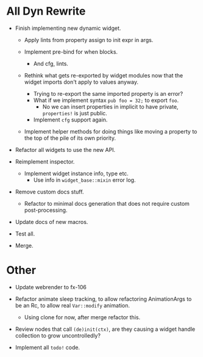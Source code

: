 # All Dyn Rewrite

* Finish implementing new dynamic widget.
    - Apply lints from property assign to init expr in args.
    - Implement pre-bind for when blocks.
        - And cfg, lints.
    - Rethink what gets re-exported by widget modules now that the widget imports don't apply to values anyway.
        - Trying to re-export the same imported property is an error?
        - What if we implement syntax `pub foo = 32;` to export `foo`.
            - No we can insert properties in implicit to have private, `properties!` is just public.
        - Implement `cfg` support again.

    - Implement helper methods for doing things like moving a property to the top of the pile of its own priority.
* Refactor all widgets to use the new API.
* Reimplement inspector.
    - Implement widget instance info, type etc.
        - Use info in `widget_base::mixin` error log.
* Remove custom docs stuff.
    - Refactor to minimal docs generation that does not require custom post-processing.
* Update docs of new macros.
* Test all.

* Merge.

# Other

* Update webrender to fx-106
* Refactor animate sleep tracking, to allow refactoring AnimationArgs to be an Rc, to allow real `Var::modify` animation.
    - Using clone for now, after merge refactor this.

* Review nodes that call `(de)init(ctx)`, are they causing a widget handle collection to grow uncontrolledly?

* Implement all `todo!` code.

